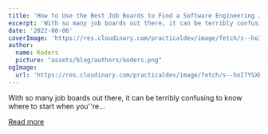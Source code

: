```yaml
---
title: 'How to Use the Best Job Boards to Find a Software Engineering Job'
excerpt: 'With so many job boards out there, it can be terribly confusing to know where to start when you''re...'
date: '2022-08-06'
coverImage: 'https://res.cloudinary.com/practicaldev/image/fetch/s--hoI7YSXB--/c_imagga_scale,f_auto,fl_progressive,h_420,q_auto,w_1000/https://dev-to-uploads.s3.amazonaws.com/uploads/articles/7m16gtfpafym2l6h9opa.jpg'
author:
  name: Koders
  picture: "assets/blog/authors/koders.png"
ogImage:
  url: 'https://res.cloudinary.com/practicaldev/image/fetch/s--hoI7YSXB--/c_imagga_scale,f_auto,fl_progressive,h_420,q_auto,w_1000/https://dev-to-uploads.s3.amazonaws.com/uploads/articles/7m16gtfpafym2l6h9opa.jpg'
---
```


With so many job boards out there, it can be terribly confusing to know where to start when you''re...

[Read more](https://dev.to/bootdotdev/how-to-use-the-best-job-boards-to-find-a-software-engineering-job-37bd)
